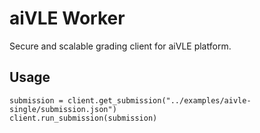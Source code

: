 # aiVLE Worker
Secure and scalable grading client for aiVLE platform. 

## Usage
```shell
submission = client.get_submission("../examples/aivle-single/submission.json")
client.run_submission(submission)
```